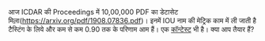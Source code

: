 आज ICDAR की Proceedings में 10,00,000 PDF का डेटासेट मिला़(https://arxiv.org/pdf/1908.07836.pdf)। इनमें IOU नाम की मेट्रिक काम में ली जाती है टैस्टिंग के लिये और कम से कम 0.90 तक के परिणाम आम हैं। एक [कॉन्टेस्ट](https://icdar2021.org/competitions/) भी है। क्या आप तैयार हैं?
